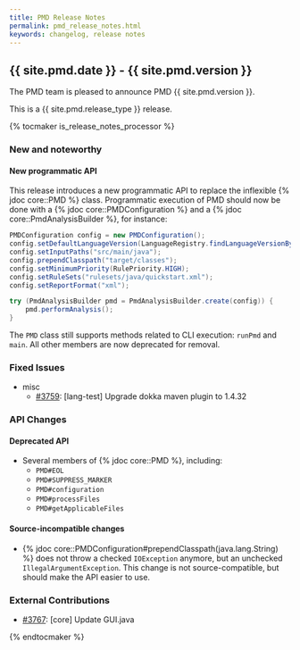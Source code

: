 ```yaml
---
title: PMD Release Notes
permalink: pmd_release_notes.html
keywords: changelog, release notes
---
```


## {{ site.pmd.date }} - {{ site.pmd.version }}

The PMD team is pleased to announce PMD {{ site.pmd.version }}.

This is a {{ site.pmd.release_type }} release.

{% tocmaker is_release_notes_processor %}

### New and noteworthy


#### New programmatic API

This release introduces a new programmatic API to replace the inflexible {% jdoc core::PMD %} class.
Programmatic execution of PMD should now be done with a {% jdoc core::PMDConfiguration %}
and a {% jdoc core::PmdAnalysisBuilder %}, for instance:
```java
PMDConfiguration config = new PMDConfiguration();
config.setDefaultLanguageVersion(LanguageRegistry.findLanguageVersionByTerseName("java 11"));
config.setInputPaths("src/main/java");
config.prependClasspath("target/classes");
config.setMinimumPriority(RulePriority.HIGH);
config.setRuleSets("rulesets/java/quickstart.xml");
config.setReportFormat("xml");

try (PmdAnalysisBuilder pmd = PmdAnalysisBuilder.create(config)) {
    pmd.performAnalysis();
}
```

The `PMD` class still supports methods related to CLI execution: `runPmd` and `main`.
All other members are now deprecated for removal.

### Fixed Issues

*   misc
    *   [#3759](https://github.com/pmd/pmd/issues/3759): \[lang-test] Upgrade dokka maven plugin to 1.4.32

### API Changes

#### Deprecated API

* Several members of {% jdoc core::PMD %}, including:
  - `PMD#EOL`
  - `PMD#SUPPRESS_MARKER`
  - `PMD#configuration`
  - `PMD#processFiles`
  - `PMD#getApplicableFiles`

#### Source-incompatible changes

* {% jdoc core::PMDConfiguration#prependClasspath(java.lang.String) %} does not throw
a checked `IOException` anymore, but an unchecked `IllegalArgumentException`. This change
is not source-compatible, but should make the API easier to use.

### External Contributions

*   [#3767](https://github.com/pmd/pmd/pull/3767): \[core] Update GUI.java

{% endtocmaker %}

